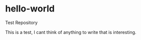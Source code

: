 # hello-world
Test Repository

This is a test, I cant think of anything to write that is interesting.

